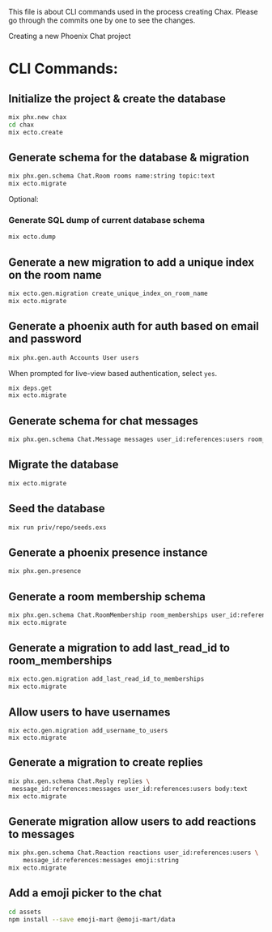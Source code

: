 This file is about CLI commands used in the process creating Chax. Please go through the commits one by one to see the changes.

Creating a new Phoenix Chat project

# CLI Commands:
## Initialize the project & create the database
```bash
mix phx.new chax
cd chax
mix ecto.create
```

## Generate schema for the database & migration
```bash
mix phx.gen.schema Chat.Room rooms name:string topic:text
mix ecto.migrate
```
Optional:
### Generate SQL dump of current database schema
```bash
mix ecto.dump
```

## Generate a new migration to add a unique index on the room name
```bash
mix ecto.gen.migration create_unique_index_on_room_name
mix ecto.migrate
```
## Generate a phoenix auth for auth based on email and password
```bash
mix phx.gen.auth Accounts User users
```
When prompted for live-view based authentication, select `yes`.

```bash
mix deps.get
mix ecto.migrate
```

## Generate schema for chat messages
```bash
mix phx.gen.schema Chat.Message messages user_id:references:users room_id:references:rooms body:text
```

## Migrate the database
```bash
mix ecto.migrate
```

## Seed the database
```bash
mix run priv/repo/seeds.exs
```

## Generate a phoenix presence instance
```bash
mix phx.gen.presence
```

## Generate a room membership schema
```bash
mix phx.gen.schema Chat.RoomMembership room_memberships user_id:references:users room_id:references:rooms
mix ecto.migrate
```

## Generate a migration to add last_read_id to room_memberships
```bash
mix ecto.gen.migration add_last_read_id_to_memberships
mix ecto.migrate
```

## Allow users to have usernames
```
mix ecto.gen.migration add_username_to_users
mix ecto.migrate
```

## Generate a migration to create replies
```bash
mix phx.gen.schema Chat.Reply replies \
 message_id:references:messages user_id:references:users body:text
mix ecto.migrate
```

## Generate migration allow users to add reactions to messages
```bash
mix phx.gen.schema Chat.Reaction reactions user_id:references:users \
    message_id:references:messages emoji:string
mix ecto.migrate
```

## Add a emoji picker to the chat
```bash
cd assets
npm install --save emoji-mart @emoji-mart/data
```
